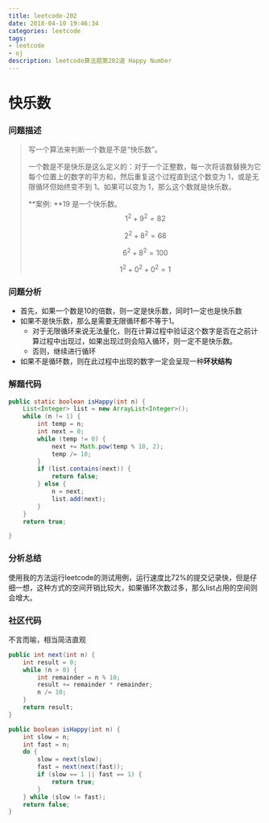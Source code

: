 ```yaml
---
title: leetcode-202
date: 2018-04-10 19:46:34
categories: leetcode
tags: 
- leetcode
- oj
description: leetcode算法题第202道 Happy Number
---
```


# 快乐数

### 问题描述

>写一个算法来判断一个数是不是“快乐数”。
>
>一个数是不是快乐是这么定义的：对于一个正整数，每一次将该数替换为它每个位置上的数字的平方和，然后重复这个过程直到这个数变为 1，或是无限循环但始终变不到 1。如果可以变为 1，那么这个数就是快乐数。
>
>**案例: **19 是一个快乐数。
>$$
>1^2+9^2 =82
>$$
>
>$$
>2^2+8^2=68
>$$
>
>$$
>6^2+8^2=100
>$$
>
>$$
>1^2+0^2+0^2=1
>$$
>



### 问题分析

* 首先，如果一个数是10的倍数，则一定是快乐数，同时1一定也是快乐数
* 如果不是快乐数，那么是需要无限循环都不等于1。
  * 对于无限循环来说无法量化，则在计算过程中验证这个数字是否在之前计算过程中出现过，如果出现过则会陷入循环，则一定不是快乐数。 
  * 否则，继续进行循环
* 如果不是循环数，则在此过程中出现的数字一定会呈现一种**环状结构**

### 解题代码

```java
public static boolean isHappy(int n) {
    List<Integer> list = new ArrayList<Integer>();
    while (n != 1) {
        int temp = n;
        int next = 0;
        while (temp != 0) {
            next += Math.pow(temp % 10, 2);
            temp /= 10;
        }
        if (list.contains(next)) {
            return false;
        } else {
            n = next;
            list.add(next);
        }
    }
    return true;

}
```

### 分析总结

使用我的方法运行leetcode的测试用例，运行速度比72%的提交记录快，但是仔细一想，这种方式的空间开销比较大，如果循环次数过多，那么list占用的空间则会增大。

### 社区代码

不言而喻，相当简洁直观

```java
public int next(int n) {
    int result = 0;
    while (n > 0) {
        int remainder = n % 10;
        result += remainder * remainder;
        n /= 10;
    }
    return result;
}

public boolean isHappy(int n) {
    int slow = n;
    int fast = n;
    do {
        slow = next(slow);
        fast = next(next(fast));
        if (slow == 1 || fast == 1) {
            return true;
        }
    } while (slow != fast);
    return false;
}
```

